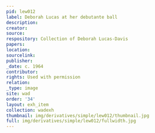 ```yaml
---
pid: lew012
label: Deborah Lucas at her debutante ball
description:
creator:
source:
respository: Collection of Deborah Lucas-Davis
papers:
location:
sourcelink:
publisher:
_date: c. 1964
contributor:
rights: Used with permission
relation:
_type: image
site: wad
order: '34'
layout: exh_item
collection: wadexh
thumbnail: img/derivatives/simple/lew012/thumbnail.jpg
full: img/derivatives/simple/lew012/fullwidth.jpg
---
```

